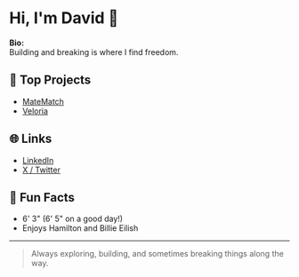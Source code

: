 # Hi, I'm David 👋

**Bio:**  
Building and breaking is where I find freedom.

## 🚀 Top Projects
- [MateMatch](https://github.com/TonAldo48/matematch)  
- [Veloria](https://github.com/TonAldo48/Veloria)

## 🌐 Links
- [LinkedIn](https://www.linkedin.com/in/davidnintang)
- [X / Twitter](https://x.com/davidnintang)

## 🎵 Fun Facts
- 6' 3" (6' 5" on a good day!)
- Enjoys Hamilton and Billie Eilish

---

> Always exploring, building, and sometimes breaking things along the way.
